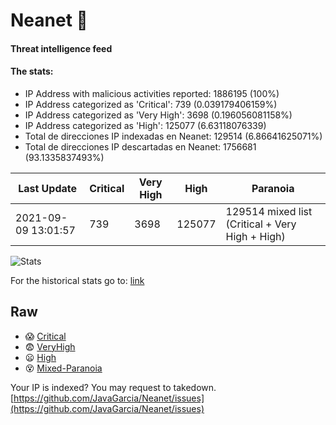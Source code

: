 # Neanet :hocho:
#### Threat intelligence feed
#### The stats:

- IP Address with malicious activities reported: 1886195 (100%)
- IP Address categorized as 'Critical':  739 (0.039179406159%)
- IP Address categorized as 'Very High':  3698 (0.196056081158%)
- IP Address categorized as 'High':  125077 (6.63118076339)
- Total de direcciones IP indexadas en Neanet:  129514 (6.86641625071%)
- Total de direcciones IP descartadas en Neanet:  1756681 (93.1335837493%)

| Last Update | Critical | Very High | High | Paranoia |
| --- | --- | --- | --- | --- |
| 2021-09-09 13:01:57 | 739 | 3698 | 125077 | 129514 mixed list (Critical + Very High + High)|

![Stats](https://docs.google.com/spreadsheets/d/e/2PACX-1vSnaNMIXVabIpDJjufMlzH7poXnshF3mgd8Is1g9ytUEzVsP5my4Trn8f-xkoLLQ38xpL3HtmUexLo6/pubchart?oid=501124687&format=image)

For the historical stats go to: [link](/stats.csv)
## Raw
- :scream: [Critical](https://raw.githubusercontent.com/JavaGarcia/Neanet/master/blacklists/neanet_critical.txt)
- :fearful: [VeryHigh](https://raw.githubusercontent.com/JavaGarcia/Neanet/master/blacklists/neanet_veryHigh.txtt)
- :frowning: [High](https://raw.githubusercontent.com/JavaGarcia/Neanet/master/blacklists/neanet_high.txt)
- :dizzy_face: [Mixed-Paranoia](https://raw.githubusercontent.com/JavaGarcia/Neanet/master/blacklists/neanet_all.txt)


Your IP is indexed? You may request to takedown. [https://github.com/JavaGarcia/Neanet/issues](https://github.com/JavaGarcia/Neanet/issues)








































































































































































































































































































































































































































































































































































































































































































































































































































































































































































































































































































































































































































































































































































































































































































































































































































































































































































































































































































































































































































































































































































































































































































































































































































































































































































































































































































































































































































































































































































































































































































































































































































































































































































































































































































































































































































































































































































































































































































































































































































































































































































































































































































































































































































































































































































































































































































































































































































































































































































































































































































































































































































































































































































































































































































































































































































































































































































































































































































































































































































































































































































































































































































































































































































































































































































































































































































































































































































































































































































































































































































































































































































































































































































































































































































































































































































































































































































































































































































































































































































































































































































































































































































































































































































































































































































































































































































































































































































